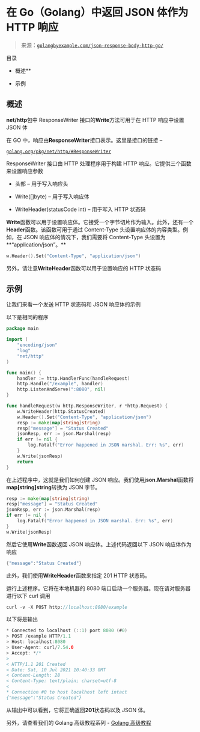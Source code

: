<!--yml

类别：未分类

日期：2024-10-13 06:39:02

-->

# 在 Go（Golang）中返回 JSON 体作为 HTTP 响应

> 来源：[`golangbyexample.com/json-response-body-http-go/`](https://golangbyexample.com/json-response-body-http-go/)

目录

+   概述**

+   示例

## **概述**

**net/http**包中 ResponseWriter 接口的**Write**方法可用于在 HTTP 响应中设置 JSON 体

在 GO 中，响应由**ResponseWriter**接口表示。这里是接口的链接 –

[`golang.org/pkg/net/http/#ResponseWriter`](https://golang.org/pkg/net/http/#ResponseWriter)

ResponseWriter 接口由 HTTP 处理程序用于构建 HTTP 响应。它提供三个函数来设置响应参数

+   头部 – 用于写入响应头

+   Write([]byte) – 用于写入响应体

+   WriteHeader(statusCode int) – 用于写入 HTTP 状态码

**Write**函数可以用于设置响应体。它接受一个字节切片作为输入。此外，还有一个**Header**函数。该函数可用于通过 Content-Type 头设置响应体的内容类型。例如，在 JSON 响应体的情况下，我们需要将 Content-Type 头设置为**“application/json”。**

```go
w.Header().Set("Content-Type", "application/json")
```

另外，请注意**WriteHeader**函数可以用于设置响应的 HTTP 状态码

## **示例**

让我们来看一个发送 HTTP 状态码和 JSON 响应体的示例

以下是相同的程序

```go
package main

import (
	"encoding/json"
	"log"
	"net/http"
)

func main() {
	handler := http.HandlerFunc(handleRequest)
	http.Handle("/example", handler)
	http.ListenAndServe(":8080", nil)
}

func handleRequest(w http.ResponseWriter, r *http.Request) {
	w.WriteHeader(http.StatusCreated)
	w.Header().Set("Content-Type", "application/json")
	resp := make(map[string]string)
	resp["message"] = "Status Created"
	jsonResp, err := json.Marshal(resp)
	if err != nil {
		log.Fatalf("Error happened in JSON marshal. Err: %s", err)
	}
	w.Write(jsonResp)
	return
}
```

在上述程序中，这就是我们如何创建 JSON 响应。我们使用**json.Marshal**函数将**map[string]string**转换为 JSON 字节。

```go
resp := make(map[string]string)
resp["message"] = "Status Created"
jsonResp, err := json.Marshal(resp)
if err != nil {
	log.Fatalf("Error happened in JSON marshal. Err: %s", err)
}
w.Write(jsonResp)
```

然后它使用**Write**函数返回 JSON 响应体。上述代码返回以下 JSON 响应体作为响应

```go
{"message":"Status Created"}
```

此外，我们使用**WriteHeader**函数来指定 201 HTTP 状态码。

运行上述程序。它将在本地机器的 8080 端口启动一个服务器。现在请对服务器进行以下 curl 调用

```go
curl -v -X POST http://localhost:8080/example
```

以下将是输出

```go
* Connected to localhost (::1) port 8080 (#0)
> POST /example HTTP/1.1
> Host: localhost:8080
> User-Agent: curl/7.54.0
> Accept: */*
> 
< HTTP/1.1 201 Created
< Date: Sat, 10 Jul 2021 10:40:33 GMT
< Content-Length: 28
< Content-Type: text/plain; charset=utf-8
< 
* Connection #0 to host localhost left intact
{"message":"Status Created"}
```

从输出中可以看到，它将正确返回**201**状态码以及 JSON 体。

另外，请查看我们的 Golang 高级教程系列 - [Golang 高级教程](https://golangbyexample.com/golang-comprehensive-tutorial/)


